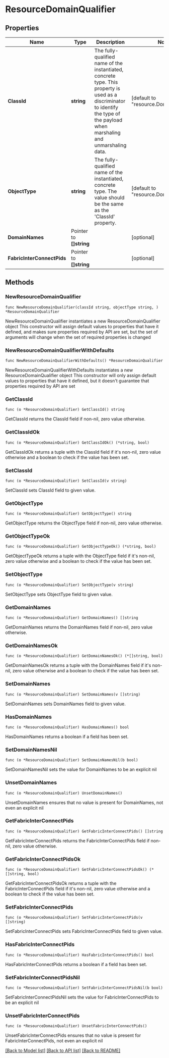 # ResourceDomainQualifier

## Properties

Name | Type | Description | Notes
------------ | ------------- | ------------- | -------------
**ClassId** | **string** | The fully-qualified name of the instantiated, concrete type. This property is used as a discriminator to identify the type of the payload when marshaling and unmarshaling data. | [default to "resource.DomainQualifier"]
**ObjectType** | **string** | The fully-qualified name of the instantiated, concrete type. The value should be the same as the &#39;ClassId&#39; property. | [default to "resource.DomainQualifier"]
**DomainNames** | Pointer to **[]string** |  | [optional] 
**FabricInterConnectPids** | Pointer to **[]string** |  | [optional] 

## Methods

### NewResourceDomainQualifier

`func NewResourceDomainQualifier(classId string, objectType string, ) *ResourceDomainQualifier`

NewResourceDomainQualifier instantiates a new ResourceDomainQualifier object
This constructor will assign default values to properties that have it defined,
and makes sure properties required by API are set, but the set of arguments
will change when the set of required properties is changed

### NewResourceDomainQualifierWithDefaults

`func NewResourceDomainQualifierWithDefaults() *ResourceDomainQualifier`

NewResourceDomainQualifierWithDefaults instantiates a new ResourceDomainQualifier object
This constructor will only assign default values to properties that have it defined,
but it doesn't guarantee that properties required by API are set

### GetClassId

`func (o *ResourceDomainQualifier) GetClassId() string`

GetClassId returns the ClassId field if non-nil, zero value otherwise.

### GetClassIdOk

`func (o *ResourceDomainQualifier) GetClassIdOk() (*string, bool)`

GetClassIdOk returns a tuple with the ClassId field if it's non-nil, zero value otherwise
and a boolean to check if the value has been set.

### SetClassId

`func (o *ResourceDomainQualifier) SetClassId(v string)`

SetClassId sets ClassId field to given value.


### GetObjectType

`func (o *ResourceDomainQualifier) GetObjectType() string`

GetObjectType returns the ObjectType field if non-nil, zero value otherwise.

### GetObjectTypeOk

`func (o *ResourceDomainQualifier) GetObjectTypeOk() (*string, bool)`

GetObjectTypeOk returns a tuple with the ObjectType field if it's non-nil, zero value otherwise
and a boolean to check if the value has been set.

### SetObjectType

`func (o *ResourceDomainQualifier) SetObjectType(v string)`

SetObjectType sets ObjectType field to given value.


### GetDomainNames

`func (o *ResourceDomainQualifier) GetDomainNames() []string`

GetDomainNames returns the DomainNames field if non-nil, zero value otherwise.

### GetDomainNamesOk

`func (o *ResourceDomainQualifier) GetDomainNamesOk() (*[]string, bool)`

GetDomainNamesOk returns a tuple with the DomainNames field if it's non-nil, zero value otherwise
and a boolean to check if the value has been set.

### SetDomainNames

`func (o *ResourceDomainQualifier) SetDomainNames(v []string)`

SetDomainNames sets DomainNames field to given value.

### HasDomainNames

`func (o *ResourceDomainQualifier) HasDomainNames() bool`

HasDomainNames returns a boolean if a field has been set.

### SetDomainNamesNil

`func (o *ResourceDomainQualifier) SetDomainNamesNil(b bool)`

 SetDomainNamesNil sets the value for DomainNames to be an explicit nil

### UnsetDomainNames
`func (o *ResourceDomainQualifier) UnsetDomainNames()`

UnsetDomainNames ensures that no value is present for DomainNames, not even an explicit nil
### GetFabricInterConnectPids

`func (o *ResourceDomainQualifier) GetFabricInterConnectPids() []string`

GetFabricInterConnectPids returns the FabricInterConnectPids field if non-nil, zero value otherwise.

### GetFabricInterConnectPidsOk

`func (o *ResourceDomainQualifier) GetFabricInterConnectPidsOk() (*[]string, bool)`

GetFabricInterConnectPidsOk returns a tuple with the FabricInterConnectPids field if it's non-nil, zero value otherwise
and a boolean to check if the value has been set.

### SetFabricInterConnectPids

`func (o *ResourceDomainQualifier) SetFabricInterConnectPids(v []string)`

SetFabricInterConnectPids sets FabricInterConnectPids field to given value.

### HasFabricInterConnectPids

`func (o *ResourceDomainQualifier) HasFabricInterConnectPids() bool`

HasFabricInterConnectPids returns a boolean if a field has been set.

### SetFabricInterConnectPidsNil

`func (o *ResourceDomainQualifier) SetFabricInterConnectPidsNil(b bool)`

 SetFabricInterConnectPidsNil sets the value for FabricInterConnectPids to be an explicit nil

### UnsetFabricInterConnectPids
`func (o *ResourceDomainQualifier) UnsetFabricInterConnectPids()`

UnsetFabricInterConnectPids ensures that no value is present for FabricInterConnectPids, not even an explicit nil

[[Back to Model list]](../README.md#documentation-for-models) [[Back to API list]](../README.md#documentation-for-api-endpoints) [[Back to README]](../README.md)


